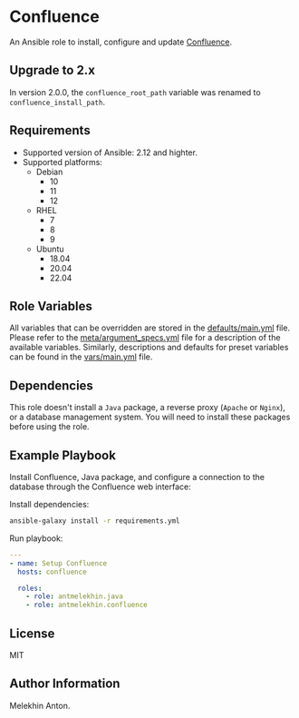 Confluence
==========

An Ansible role to install, configure and update [Confluence](https://www.atlassian.com/ru/software/confluence).

Upgrade to 2.x
--------------

In version 2.0.0, the `confluence_root_path` variable was renamed to `confluence_install_path`.

Requirements
------------

- Supported version of Ansible: 2.12 and highter.
- Supported platforms:
  - Debian
    - 10
    - 11
    - 12
  - RHEL
    - 7
    - 8
    - 9
  - Ubuntu
    - 18.04
    - 20.04
    - 22.04

Role Variables
--------------

All variables that can be overridden are stored in the [defaults/main.yml](https://github.com/antmelekhin/ansible-role-confluence/blob/main/defaults/main.yml) file.
Please refer to the [meta/argument_specs.yml](https://github.com/antmelekhin/ansible-role-confluence/blob/main/meta/argument_specs.yml) file for a description of the available variables.
Similarly, descriptions and defaults for preset variables can be found in the [vars/main.yml](https://github.com/antmelekhin/ansible-role-confluence/blob/main/vars/main.yml) file.

Dependencies
------------

This role doesn't install a `Java` package, a reverse proxy (`Apache` or `Nginx`), or a database management system. You will need to install these packages before using the role.

Example Playbook
----------------

Install Confluence, Java package, and configure a connection to the database through the Confluence web interface:

Install dependencies:

```bash
ansible-galaxy install -r requirements.yml
```

Run playbook:

```yaml
---
- name: Setup Confluence
  hosts: confluence

  roles:
    - role: antmelekhin.java
    - role: antmelekhin.confluence
```

License
-------

MIT

Author Information
------------------

Melekhin Anton.
